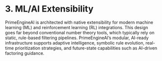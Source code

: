 # 3. ML/AI Extensibility

PrimeEngineAI is architected with native extensibility for modern machine learning (ML) and reinforcement learning (RL) integrations. This design goes far beyond conventional number theory tools, which typically rely on static, rule-based filtering pipelines. PrimeEngineAI’s modular, AI-ready infrastructure supports adaptive intelligence, symbolic rule evolution, real-time prioritization strategies, and future-state capabilities such as AI-driven factoring guidance.

